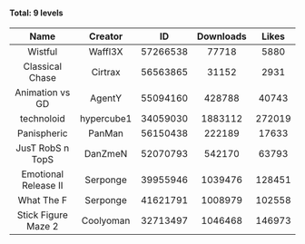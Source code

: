#### Total: 9 levels

| Name | Creator | ID | Downloads | Likes |
|:---:|:---:|:---:|:---:|:---:|
| Wistful | Waffl3X | 57266538 | 77718 | 5880
| Classical Chase | Cirtrax | 56563865 | 31152 | 2931
| Animation vs GD | AgentY | 55094160 | 428788 | 40743
| technoloid | hypercube1 | 34059030 | 1883112 | 272019
| Panispheric | PanMan | 56150438 | 222189 | 17633
| JusT RobS n TopS | DanZmeN | 52070793 | 542170 | 63793
| Emotional Release II | Serponge | 39955946 | 1039476 | 128451
| What The F | Serponge | 41621791 | 1008979 | 102558
| Stick Figure Maze 2 | Coolyoman | 32713497 | 1046468 | 146973

